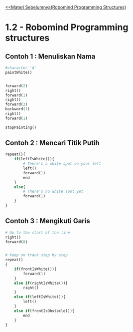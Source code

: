 [<<Materi Sebelumnya(Robomind Programming Structures)](2-ProgrammingStructures.md)
# 1.2 - Robomind Programming structures

## Contoh 1 : Menuliskan Nama

```py
#character 'A'
paintWhite()


forward(2)
right()
forward(1)
right()
forward(2)
backward(1)
right()
forward(1)

stopPainting()
```


## Contoh 2 : Mencari Titik Putih

```py
repeat(){
    if(leftIsWhite()){
        # There's a white spot on your left
        left()
        forward(1)
        end
    }
    else{
        # There's no white spot yet
        forward(1)
    }
}
```

## Contoh 3 : Mengikuti Garis

```py
# Go to the start of the line
right()
forward(8)


# Keep on track step by step
repeat()
{
    if(frontIsWhite()){	
        forward(1)
    }
    else if(rightIsWhite()){
        right()
    }
    else if(leftIsWhite()){
        left()
    }
    else if(frontIsObstacle()){
        end
    }
}
```
